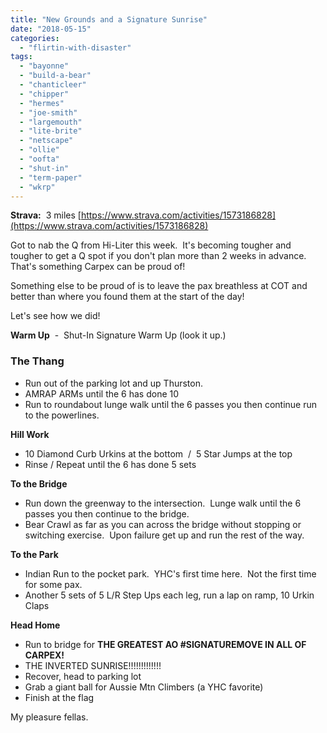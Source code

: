 ```yaml
---
title: "New Grounds and a Signature Sunrise"
date: "2018-05-15"
categories: 
  - "flirtin-with-disaster"
tags: 
  - "bayonne"
  - "build-a-bear"
  - "chanticleer"
  - "chipper"
  - "hermes"
  - "joe-smith"
  - "largemouth"
  - "lite-brite"
  - "netscape"
  - "ollie"
  - "oofta"
  - "shut-in"
  - "term-paper"
  - "wkrp"
---
```


**Strava:**  3 miles [https://www.strava.com/activities/1573186828](https://www.strava.com/activities/1573186828)

Got to nab the Q from Hi-Liter this week.  It's becoming tougher and tougher to get a Q spot if you don't plan more than 2 weeks in advance.  That's something Carpex can be proud of!

Something else to be proud of is to leave the pax breathless at COT and better than where you found them at the start of the day!

Let's see how we did!

**Warm Up**  -  Shut-In Signature Warm Up (look it up.)

### The Thang

- Run out of the parking lot and up Thurston.
- AMRAP ARMs until the 6 has done 10
- Run to roundabout lunge walk until the 6 passes you then continue run to the powerlines.

**Hill Work**

- 10 Diamond Curb Urkins at the bottom  /  5 Star Jumps at the top
- Rinse / Repeat until the 6 has done 5 sets

**To the Bridge**

- Run down the greenway to the intersection.  Lunge walk until the 6 passes you then continue to the bridge.
- Bear Crawl as far as you can across the bridge without stopping or switching exercise.  Upon failure get up and run the rest of the way.

**To the Park**

- Indian Run to the pocket park.  YHC's first time here.  Not the first time for some pax.
- Another 5 sets of 5 L/R Step Ups each leg, run a lap on ramp, 10 Urkin Claps

**Head Home**

- Run to bridge for **THE GREATEST AO #SIGNATUREMOVE IN ALL OF CARPEX!**
- THE INVERTED SUNRISE!!!!!!!!!!!!!
- Recover, head to parking lot
- Grab a giant ball for Aussie Mtn Climbers (a YHC favorite)
- Finish at the flag

My pleasure fellas.
